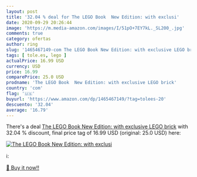 ```yaml
---
layout: post
title: '32.04 % deal for The LEGO Book  New Edition: with exclusi'
date: 2020-09-29 20:26:44
image: 'https://m.media-amazon.com/images/I/51pO+7EY7kL._SL200_.jpg'
comments: true
category: ofertas
author: ring
slug: '1465467149-com The LEGO Book New Edition: with exclusive LEGO brick'
tags: [ tole.es, lego ]
actualPrice: 16.99 USD
currency: USD
price: 16.99
comparePrice: 25.0 USD
prodname: 'The LEGO Book  New Edition: with exclusive LEGO brick'
country: 'com'
flag: '🇺🇸'
buyurl: 'https://www.amazon.com/dp/1465467149/?tag=tolees-20'
descuento: '32.04'
average: '16.79'
---
```


There's a deal [The LEGO Book  New Edition: with exclusive LEGO brick](https://www.amazon.com/dp/1465467149/?tag=tolees-20)  with  32.04 % discount, final price tag of  16.99 USD (original: 25.0 USD) here:

[![The LEGO Book  New Edition: with exclusi](https://m.media-amazon.com/images/I/51pO+7EY7kL._SL200_.jpg)](https://www.amazon.com/dp/1465467149/?tag=tolees-20)

ℹ️:


[🛒 Buy it now!!](https://www.amazon.com/dp/1465467149/?tag=tolees-20)
